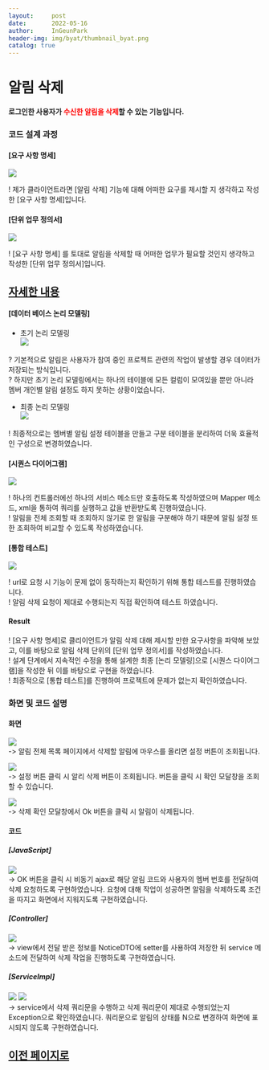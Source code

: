 ```yaml
---
layout:     post
date:       2022-05-16
author:     InGeunPark
header-img: img/byat/thumbnail_byat.png
catalog: true
---
```


# 알림 삭제

<p style="font-weight:bold">로그인한 사용자가 <font style="color: red;">수신한 알림을 삭제</font>할 수 있는 기능입니다. </p>

### 코드 설계 과정

#### [요구 사항 명세]
<img src="../../../../img/byat/noticeRemove/notice-remove_1.PNG"> <br>

! 제가 클라이언트라면 [알림 삭제] 기능에 대해 어떠한 요구를 제시할 지 생각하고 작성한 [요구 사항 명세]입니다.

#### [단위 업무 정의서] 

<img src="../../../../img/byat/noticeRemove/notice-remove_2.PNG"> <br>

! [요구 사항 명세] 를 토대로 알림을 삭제할 때 어떠한 업무가 필요할 것인지 생각하고 작성한 [단위 업무 정의서]입니다.

## [자세한 내용](https://www.notion.so/64f066b6ee4948f0926f0790b553dcad)

#### [데이터 베이스 논리 모델링]
- 초기 논리 모델링 <br>
<img src="../../../../img/byat/noticeSimpleList/notice-simple-list_3.png"> <br>

? 기본적으로 알림은 사용자가 참여 중인 프로젝트 관련의 작업이 발생할 경우 데이터가 저장되는 방식입니다. <br>
? 하지만 초기 논리 모델링에서는 하나의 테이블에 모든 컬럼이 모여있을 뿐만 아니라 멤버 개인별 알림 설정도 하지 못하는 상황이었습니다. 

- 최종 논리 모델링 <br>
<img src="../../../../img/byat/noticeSimpleList/notice-simple-list_4.PNG"> <br>

! 최종적으로는 멤버별 알림 설정 테이블을 만들고 구분 테이블을 분리하여 더욱 효율적인 구성으로 변경하였습니다.

#### [시퀀스 다이어그램]

<img src="../../../../img/byat/noticeRemove/notice-remove_3.PNG"> <br>

! 하나의 컨트롤러에선 하나의 서비스 메소드만 호출하도록 작성하였으며 Mapper 메소드, xml을 통하여 쿼리를 실행하고 값을 반환받도록 진행하였습니다. <br>
! 알림을 전체 조회할 때 조회하지 않기로 한 알림을 구분해야 하기 때문에 알림 설정 또한 조회하여 비교할 수 있도록 작성하였습니다.

#### [통합 테스트]

<img src="../../../../img/byat/noticeRemove/notice-remove_4.PNG"> <br>

! url로 요청 시 기능이 문제 없이 동작하는지 확인하기 위해 통합 테스트를 진행하였습니다. <br>
! 알림 삭제 요청이 제대로 수행되는지 직접 확인하여 테스트 하였습니다.

#### Result
! [요구 사항 명세]로 클리이언트가 알림 삭제 대해 제시할 만한 요구사항을 파악해 보았고, 이를 바탕으로 알림 삭제 단위의 [단위 업무 정의서]를 작성하였습니다.  <br>
! 설계 단계에서 지속적인 수정을 통해 설계한 최종 [논리 모델링]으로  [시퀀스 다이어그램]을 작성한 뒤 이를 바탕으로 구현을 하였습니다. <br>
! 최종적으로 [통합 테스트]를 진행하여 프로젝트에 문제가 없는지 확인하였습니다.

### 화면 및 코드 설명

#### 화면
<img src="../../../../img/byat/noticeRemove/notice-remove_5.PNG"> <br>
-> 알림 전체 목록 페이지에서 삭제할 알림에 마우스를 올리면 설정 버튼이 조회됩니다.

<img src="../../../../img/byat/noticeRemove/notice-remove_6.PNG"> <br>
-> 설정 버튼 클릭 시 알리 삭제 버튼이 조회됩니다. 버튼을 클릭 시 확인 모달창을 조회할 수 있습니다.

<img src="../../../../img/byat/noticeRemove/notice-remove_7.PNG"> <br>
-> 삭제 확인 모달창에서 Ok 버튼을 클릭 시 알림이 삭제됩니다.

#### 코드

##### [JavaScript]
<img src="../../../../img/byat/noticeRemove/notice-remove_8.PNG"> <br>
-> OK 버튼을 클릭 시 비동기 ajax로 해당 알림 코드와 사용자의 멤버 번호를 전달하여 삭제 요청하도록 구현하였습니다. 요청에 대해 작업이 성공하면 알림을 삭제하도록 조건을 따지고 화면에서 지워지도록 구현하였습니다.

##### [Controller]
<img src="../../../../img/byat/noticeRemove/notice-remove_9.PNG"> <br>
-> view에서 전달 받은 정보를 NoticeDTO에 setter를 사용하여 저장한 뒤 service 메소드에 전달하여 삭제 작업을 진행하도록 구현하였습니다. 

##### [ServiceImpl]
<img src="../../../../img/byat/noticeRemove/notice-remove_10.PNG">
<img src="../../../../img/byat/noticeRemove/notice-remove_11.PNG"><br>
-> service에서 삭제 쿼리문을 수행하고 삭제 쿼리문이 제대로 수행되었는지 Exception으로 확인하였습니다. 쿼리문으로 알림의 상태를 N으로 변경하여 화면에 표시되지 않도록 구현하였습니다.

## [이전 페이지로](https://ingeunpark.github.io/2022/05/16/byat/#list)



